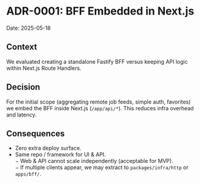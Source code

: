 # ADR-0001: BFF Embedded in Next.js

Date: 2025-05-18

## Context

We evaluated creating a standalone Fastify BFF versus keeping API logic within Next.js Route Handlers.

## Decision

For the initial scope (aggregating remote job feeds, simple auth, favorites) we embed the BFF inside Next.js (`/app/api/*`). This reduces infra overhead and latency.

## Consequences

- Zero extra deploy surface.
- Same repo / framework for UI & API.  
  − Web & API cannot scale independently (acceptable for MVP).  
  − If multiple clients appear, we may extract to `packages/infra/http` or `apps/bff/`.

